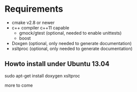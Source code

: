 Requirements
============
 * cmake v2.8 or newer
 * c++ compiler c++11 capable
   * gmock/gtest (optional, needed to enable unittests)
   * boost
 * Doxgen (optional, only needed to generate documentation)
 * xsltproc (optional, only needed to generate documentation)

Howto install under Ubuntu 13.04
--------------------------------
sudo apt-get install doxygen xsltproc

more to come
